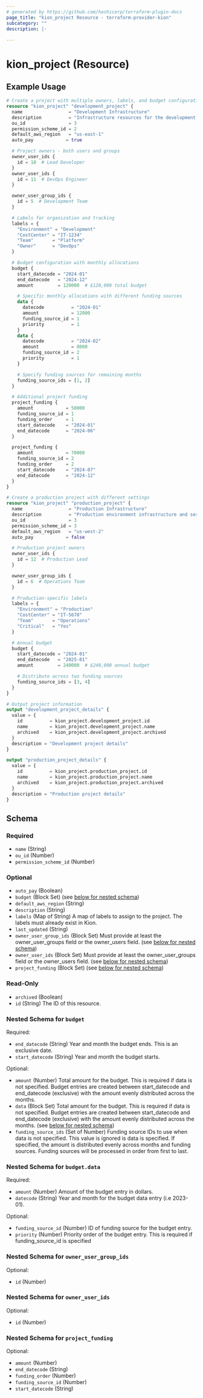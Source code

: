 ```yaml
---
# generated by https://github.com/hashicorp/terraform-plugin-docs
page_title: "kion_project Resource - terraform-provider-kion"
subcategory: ""
description: |-
  
---
```


# kion_project (Resource)



## Example Usage

```terraform
# Create a project with multiple owners, labels, and budget configurations
resource "kion_project" "development_project" {
  name                 = "Development Infrastructure"
  description          = "Infrastructure resources for the development team"
  ou_id                = 3
  permission_scheme_id = 2
  default_aws_region   = "us-east-1"
  auto_pay            = true

  # Project owners - both users and groups
  owner_user_ids {
    id = 10  # Lead Developer
  }
  owner_user_ids {
    id = 11  # DevOps Engineer
  }

  owner_user_group_ids {
    id = 5  # Development Team
  }

  # Labels for organization and tracking
  labels = {
    "Environment" = "Development"
    "CostCenter" = "IT-1234"
    "Team"       = "Platform"
    "Owner"      = "DevOps"
  }

  # Budget configuration with monthly allocations
  budget {
    start_datecode = "2024-01"
    end_datecode   = "2024-12"
    amount         = 120000  # $120,000 total budget

    # Specific monthly allocations with different funding sources
    data {
      datecode          = "2024-01"
      amount            = 12000
      funding_source_id = 1
      priority          = 1
    }
    data {
      datecode          = "2024-02"
      amount            = 8000
      funding_source_id = 2
      priority          = 1
    }

    # Specify funding sources for remaining months
    funding_source_ids = [1, 2]
  }

  # Additional project funding
  project_funding {
    amount            = 50000
    funding_source_id = 1
    funding_order     = 1
    start_datecode    = "2024-01"
    end_datecode      = "2024-06"
  }

  project_funding {
    amount            = 70000
    funding_source_id = 2
    funding_order     = 2
    start_datecode    = "2024-07"
    end_datecode      = "2024-12"
  }
}

# Create a production project with different settings
resource "kion_project" "production_project" {
  name                 = "Production Infrastructure"
  description          = "Production environment infrastructure and services"
  ou_id                = 3
  permission_scheme_id = 3
  default_aws_region   = "us-west-2"
  auto_pay            = false

  # Production project owners
  owner_user_ids {
    id = 12  # Production Lead
  }

  owner_user_group_ids {
    id = 6  # Operations Team
  }

  # Production-specific labels
  labels = {
    "Environment" = "Production"
    "CostCenter" = "IT-5678"
    "Team"       = "Operations"
    "Critical"   = "Yes"
  }

  # Annual budget
  budget {
    start_datecode = "2024-01"
    end_datecode   = "2025-01"
    amount         = 240000  # $240,000 annual budget

    # Distribute across two funding sources
    funding_source_ids = [3, 4]
  }
}

# Output project information
output "development_project_details" {
  value = {
    id          = kion_project.development_project.id
    name        = kion_project.development_project.name
    archived    = kion_project.development_project.archived
  }
  description = "Development project details"
}

output "production_project_details" {
  value = {
    id          = kion_project.production_project.id
    name        = kion_project.production_project.name
    archived    = kion_project.production_project.archived
  }
  description = "Production project details"
}
```

<!-- schema generated by tfplugindocs -->
## Schema

### Required

- `name` (String)
- `ou_id` (Number)
- `permission_scheme_id` (Number)

### Optional

- `auto_pay` (Boolean)
- `budget` (Block Set) (see [below for nested schema](#nestedblock--budget))
- `default_aws_region` (String)
- `description` (String)
- `labels` (Map of String) A map of labels to assign to the project. The labels must already exist in Kion.
- `last_updated` (String)
- `owner_user_group_ids` (Block Set) Must provide at least the owner_user_groups field or the owner_users field. (see [below for nested schema](#nestedblock--owner_user_group_ids))
- `owner_user_ids` (Block Set) Must provide at least the owner_user_groups field or the owner_users field. (see [below for nested schema](#nestedblock--owner_user_ids))
- `project_funding` (Block Set) (see [below for nested schema](#nestedblock--project_funding))

### Read-Only

- `archived` (Boolean)
- `id` (String) The ID of this resource.

<a id="nestedblock--budget"></a>
### Nested Schema for `budget`

Required:

- `end_datecode` (String) Year and month the budget ends. This is an exclusive date.
- `start_datecode` (String) Year and month the budget starts.

Optional:

- `amount` (Number) Total amount for the budget. This is required if data is not specified. Budget entries are created between start_datecode and end_datecode (exclusive) with the amount evenly distributed across the months.
- `data` (Block Set) Total amount for the budget. This is required if data is not specified. Budget entries are created between start_datecode and end_datecode (exclusive) with the amount evenly distributed across the months. (see [below for nested schema](#nestedblock--budget--data))
- `funding_source_ids` (Set of Number) Funding source IDs to use when data is not specified. This value is ignored is data is specified. If specified, the amount is distributed evenly across months and funding sources. Funding sources will be processed in order from first to last.

<a id="nestedblock--budget--data"></a>
### Nested Schema for `budget.data`

Required:

- `amount` (Number) Amount of the budget entry in dollars.
- `datecode` (String) Year and month for the budget data entry (i.e 2023-01).

Optional:

- `funding_source_id` (Number) ID of funding source for the budget entry.
- `priority` (Number) Priority order of the budget entry. This is required if funding_source_id is specified



<a id="nestedblock--owner_user_group_ids"></a>
### Nested Schema for `owner_user_group_ids`

Optional:

- `id` (Number)


<a id="nestedblock--owner_user_ids"></a>
### Nested Schema for `owner_user_ids`

Optional:

- `id` (Number)


<a id="nestedblock--project_funding"></a>
### Nested Schema for `project_funding`

Optional:

- `amount` (Number)
- `end_datecode` (String)
- `funding_order` (Number)
- `funding_source_id` (Number)
- `start_datecode` (String)
